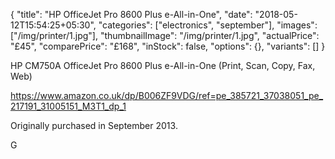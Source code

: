 {
    "title": "HP OfficeJet Pro 8600 Plus e-All-in-One",
    "date": "2018-05-12T15:54:25+05:30",
    "categories": ["electronics", "september"],
    "images": ["/img/printer/1.jpg"],
    "thumbnailImage": "/img/printer/1.jpg",
    "actualPrice": "£45",
    "comparePrice": "£168",
    "inStock": false,
    "options": {},
    "variants": []
}

HP CM750A OfficeJet Pro 8600 Plus e-All-in-One (Print, Scan, Copy, Fax, Web)

https://www.amazon.co.uk/dp/B006ZF9VDG/ref=pe_385721_37038051_pe_217191_31005151_M3T1_dp_1

Originally purchased in September 2013.

G